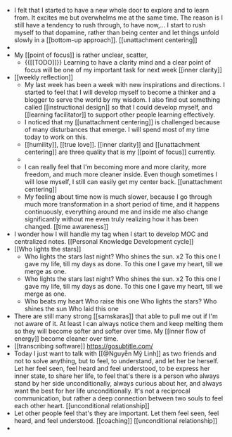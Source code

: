 - I felt that I started to have a new whole door to explore and to learn from. It excites me but overwhelms me at the same time. The reason is I still have a tendency to rush through, to have now,... I start to rush myself to that dopamine, rather than being center and let things unfold slowly in a [[bottom-up approach]]. [[unattachment centering]]
- 
- My [[point of focus]] is rather unclear, scatter, 
    - {{[[TODO]]}} Learning to have a clarity mind and a clear point of focus will be one of my important task for next week [[inner clarity]]
- [[weekly reflection]] 
    - My last week has been a week with new inspirations and directions. I started to feel that I will develop myself to become a thinker and a blogger to serve the world by my wisdom. I also find out something called [[instructional design]] so that I could develop myself, and [[learning facilitator]] to support other people learning effectively.
    - I noticed that my [[unattachment centering]] is challenged because of many disturbances that emerge. I will spend most of my time today to work on this.
    - [[humility]], [[true love]]. [[inner clarity]] and [[unattachment centering]] are three quality that is my [[point of focus]] currently.  
    - 
    - I can really feel that I'm becoming more and more clarity, more freedom, and much more cleaner inside. Even though sometimes I will lose myself, I still can easily get my center back. [[unattachment centering]]
    - My feeling about time now is much slower, because I go through much more transformation in a short period of time, and it happens continuously, everything around me and inside me also change significantly without me even truly realizing how it has been changed. [[time awareness]]
- I wonder how I will handle my tag when I start to develop MOC and centralized notes. [[Personal Knowledge Development cycle]]
- [[Who lights the stars]]
    - Who lights the stars last night?
Who shines the sun. x2 
To this one I gave my life, till my days as done.
To this one I gave my heart, till we merge as one.
    - Who lights the stars last night?
Who shines the sun. x2 
To this one I gave my life, till my days as done.
To this one I gave my heart, till we merge as one.
    - Who beats my heart
Who raise this one
Who lights the stars?
Who shines the sun
Who laid this one
- There are still many strong [[samskaras]] that able to pull me out if I'm not aware of it. At least I can always notice them and keep melting them so they will become softer and softer over time. My [[inner flow of energy]] become cleaner over time. 
-  [[transcribing software]] https://gosubtitle.com/
- Today I just want to talk with [[@Nguyễn Mỹ Linh]] as two friends and not to solve anything, but to feel, to understand, and let her be herself. Let her feel seen, feel heard and feel understood, to be express her inner state, to share her life, to feel that's there is a person who always stand by her side unconditionally, always curious about her, and always want the best for her life unconditionally. It's not a reciprocal communication, but rather a deep connection between two souls to feel each other heart. [[unconditional relationship]]
- Let other people feel that's they are important. Let them feel seen, feel heard, and feel understood. [[coaching]] [[unconditional relationship]]
- 
